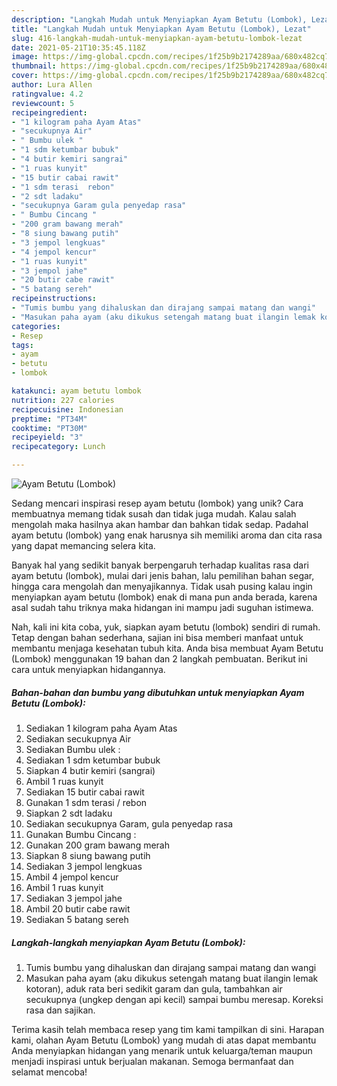 ```yaml
---
description: "Langkah Mudah untuk Menyiapkan Ayam Betutu (Lombok), Lezat"
title: "Langkah Mudah untuk Menyiapkan Ayam Betutu (Lombok), Lezat"
slug: 416-langkah-mudah-untuk-menyiapkan-ayam-betutu-lombok-lezat
date: 2021-05-21T10:35:45.118Z
image: https://img-global.cpcdn.com/recipes/1f25b9b2174289aa/680x482cq70/ayam-betutu-lombok-foto-resep-utama.jpg
thumbnail: https://img-global.cpcdn.com/recipes/1f25b9b2174289aa/680x482cq70/ayam-betutu-lombok-foto-resep-utama.jpg
cover: https://img-global.cpcdn.com/recipes/1f25b9b2174289aa/680x482cq70/ayam-betutu-lombok-foto-resep-utama.jpg
author: Lura Allen
ratingvalue: 4.2
reviewcount: 5
recipeingredient:
- "1 kilogram paha Ayam Atas"
- "secukupnya Air"
- " Bumbu ulek "
- "1 sdm ketumbar bubuk"
- "4 butir kemiri sangrai"
- "1 ruas kunyit"
- "15 butir cabai rawit"
- "1 sdm terasi  rebon"
- "2 sdt ladaku"
- "secukupnya Garam gula penyedap rasa"
- " Bumbu Cincang "
- "200 gram bawang merah"
- "8 siung bawang putih"
- "3 jempol lengkuas"
- "4 jempol kencur"
- "1 ruas kunyit"
- "3 jempol jahe"
- "20 butir cabe rawit"
- "5 batang sereh"
recipeinstructions:
- "Tumis bumbu yang dihaluskan dan dirajang sampai matang dan wangi"
- "Masukan paha ayam (aku dikukus setengah matang buat ilangin lemak kotoran), aduk rata beri sedikit garam dan gula, tambahkan air secukupnya (ungkep dengan api kecil) sampai bumbu meresap. Koreksi rasa dan sajikan."
categories:
- Resep
tags:
- ayam
- betutu
- lombok

katakunci: ayam betutu lombok 
nutrition: 227 calories
recipecuisine: Indonesian
preptime: "PT34M"
cooktime: "PT30M"
recipeyield: "3"
recipecategory: Lunch

---
```



![Ayam Betutu (Lombok)](https://img-global.cpcdn.com/recipes/1f25b9b2174289aa/680x482cq70/ayam-betutu-lombok-foto-resep-utama.jpg)

Sedang mencari inspirasi resep ayam betutu (lombok) yang unik? Cara membuatnya memang tidak susah dan tidak juga mudah. Kalau salah mengolah maka hasilnya akan hambar dan bahkan tidak sedap. Padahal ayam betutu (lombok) yang enak harusnya sih memiliki aroma dan cita rasa yang dapat memancing selera kita.

Banyak hal yang sedikit banyak berpengaruh terhadap kualitas rasa dari ayam betutu (lombok), mulai dari jenis bahan, lalu pemilihan bahan segar, hingga cara mengolah dan menyajikannya. Tidak usah pusing kalau ingin menyiapkan ayam betutu (lombok) enak di mana pun anda berada, karena asal sudah tahu triknya maka hidangan ini mampu jadi suguhan istimewa.




Nah, kali ini kita coba, yuk, siapkan ayam betutu (lombok) sendiri di rumah. Tetap dengan bahan sederhana, sajian ini bisa memberi manfaat untuk membantu menjaga kesehatan tubuh kita. Anda bisa membuat Ayam Betutu (Lombok) menggunakan 19 bahan dan 2 langkah pembuatan. Berikut ini cara untuk menyiapkan hidangannya.

<!--inarticleads1-->

##### Bahan-bahan dan bumbu yang dibutuhkan untuk menyiapkan Ayam Betutu (Lombok):

1. Sediakan 1 kilogram paha Ayam Atas
1. Sediakan secukupnya Air
1. Sediakan  Bumbu ulek :
1. Sediakan 1 sdm ketumbar bubuk
1. Siapkan 4 butir kemiri (sangrai)
1. Ambil 1 ruas kunyit
1. Sediakan 15 butir cabai rawit
1. Gunakan 1 sdm terasi / rebon
1. Siapkan 2 sdt ladaku
1. Sediakan secukupnya Garam, gula penyedap rasa
1. Gunakan  Bumbu Cincang :
1. Gunakan 200 gram bawang merah
1. Siapkan 8 siung bawang putih
1. Sediakan 3 jempol lengkuas
1. Ambil 4 jempol kencur
1. Ambil 1 ruas kunyit
1. Sediakan 3 jempol jahe
1. Ambil 20 butir cabe rawit
1. Sediakan 5 batang sereh




<!--inarticleads2-->

##### Langkah-langkah menyiapkan Ayam Betutu (Lombok):

1. Tumis bumbu yang dihaluskan dan dirajang sampai matang dan wangi
1. Masukan paha ayam (aku dikukus setengah matang buat ilangin lemak kotoran), aduk rata beri sedikit garam dan gula, tambahkan air secukupnya (ungkep dengan api kecil) sampai bumbu meresap. Koreksi rasa dan sajikan.




Terima kasih telah membaca resep yang tim kami tampilkan di sini. Harapan kami, olahan Ayam Betutu (Lombok) yang mudah di atas dapat membantu Anda menyiapkan hidangan yang menarik untuk keluarga/teman maupun menjadi inspirasi untuk berjualan makanan. Semoga bermanfaat dan selamat mencoba!
